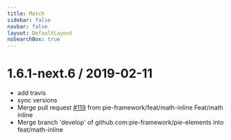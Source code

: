 ```yaml
---
title: Match
sidebar: false
navbar: false
layout: DefaultLayout
noSearchBox: true
---
```

1.6.1-next.6 / 2019-02-11
=========================

  * add travis
  * sync versions
  * Merge pull request [#119](https://github.com/pie-framework/pie-elements/issues/119) from pie-framework/feat/math-inline
    Feat/math inline
  * Merge branch 'develop' of github.com:pie-framework/pie-elements into feat/math-inline
